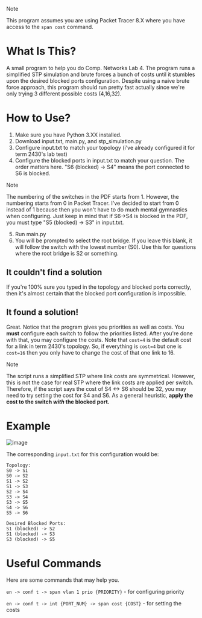 > [!NOTE]  
> This program assumes you are using Packet Tracer 8.X where you have access to the `span cost` command. 

# What Is This?
A small program to help you do Comp. Networks Lab 4. The program runs a simplified STP simulation and brute forces a bunch of costs until it stumbles upon the desired blocked ports configuration. Despite using a naive brute force approach, this program should run pretty fast actually since we're only trying 3 different possible costs (4,16,32).

# How to Use?
1. Make sure you have Python 3.XX installed.
2. Download input.txt, main.py, and stp_simulation.py
3. Configure input.txt to match your topology (i've already configured it for term 2430's lab test)
4. Configure the blocked ports in input.txt to match your question. The order matters here. "S6 (blocked) -> S4" means the port connected to S6 is blocked.

> [!NOTE]  
> The numbering of the switches in the PDF starts from 1. However, the numbering starts from 0 in Packet Tracer. I've decided to start from 0 instead of 1 because then you won't have to do much mental gymnastics when configuring. Just keep in mind that if S6->S4 is blocked in the PDF, you must type "S5 (blocked) -> S3" in input.txt.

5. Run main.py
6. You will be prompted to select the root bridge. If you leave this blank, it will follow the switch with the lowest number (S0). Use this for questions where the root bridge is S2 or something.

## It couldn't find a solution
If you're 100% sure you typed in the topology and blocked ports correctly, then it's almost certain that the blocked port configuration is impossible.

## It found a solution!
Great. Notice that the program gives you priorities as well as costs. You **must** configure each switch to follow the priorities listed. After you're done with that, you may configure the costs. Note that `cost=4` is the default cost for a link in term 2430's topology. So, if everything is `cost=4` but one is `cost=16` then you only have to change the cost of that one link to 16.

> [!NOTE]  
> The script runs a simplified STP where link costs are symmetrical. However, this is not the case for real STP where the link costs are applied per switch. Therefore, if the script says the cost of S4 <-> S6 should be 32, you may need to try setting the cost for S4 and S6. As a general heuristic, **apply the cost to the switch *with* the blocked port.**

# Example
![image](https://github.com/user-attachments/assets/8e45b41b-7b2e-433e-9390-2d795aa027fa)

The corresponding `input.txt` for this configuration would be:
```
Topology:
S0 -> S1
S0 -> S2
S1 -> S2
S1 -> S3
S2 -> S4
S3 -> S4
S3 -> S5
S4 -> S6
S5 -> S6

Desired Blocked Ports:
S1 (blocked) -> S2
S1 (blocked) -> S3
S3 (blocked) -> S5
```

# Useful Commands
Here are some commands that may help you.

`en -> conf t -> span vlan 1 prio {PRIORITY}` - for configuring priority

`en -> conf t -> int {PORT_NUM} -> span cost {COST}` - for setting the costs
